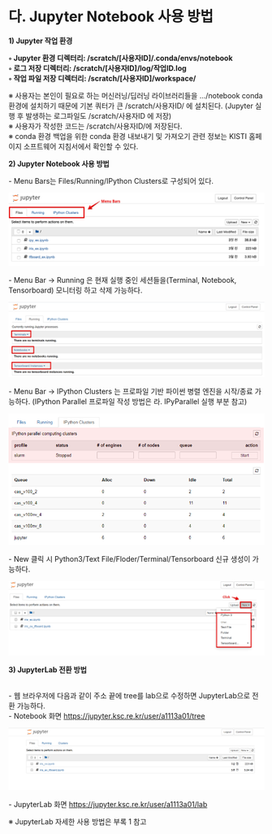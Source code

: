# 다. Jupyter Notebook 사용 방법

**1) Jupyter 작업 환경**

**◦ Jupyter 환경 디렉터리: /scratch/\[사용자ID]/.conda/envs/notebook**\
**◦ 로그 저장 디렉터리: /scratch/\[사용자ID]/log/작업ID.log**\
**◦ 작업 파일 저장 디렉터리: /scratch/\[사용자ID]/workspace/**

※ 사용자는 본인이 필요로 하는 머신러닝/딥러닝 라이브러리들을 .../notebook conda 환경에 설치하기 때문에 기본 쿼터가 큰 /scratch/사용자ID/ 에 설치된다. (Jupyter 실행 후 발생하는 로그파일도 /scratch/사용자ID 에 저장)\
※ 사용자가 작성한 코드는 /scratch/사용자ID/에 저장된다.\
※ conda 환경 백업을 위한 conda 환경 내보내기 및 가져오기 관련 정보는 KISTI 홈페이지 소프트웨어 지침서에서 확인할 수 있다.

**2) Jupyter Notebook 사용 방법**

\- Menu Bars는 Files/Running/IPython Clusters로 구성되어 있다.

![](<../../../../.gitbook/assets/Jupyter Notebook 사용 방법.png>)

\- Menu Bar -> Running 은 현재 실행 중인 세션들을(Terminal, Notebook, Tensorboard) 모니터링 하고 삭제 가능하다.

![](<../../../../.gitbook/assets/Jupyter Notebook 사용 방법(1).png>)

\- Menu Bar -> IPython Clusters 는 프로파일 기반 파이썬 병렬 엔진을 시작/종료 가능하다. (IPython Parallel 프로파일 작성 방법은 라. IPyParallel 실행 부분 참고)

![](<../../../../.gitbook/assets/Jupyter Notebook 사용 방법(2).png>)

\- New 클릭 시 Python3/Text File/Floder/Terminal/Tensorboard 신규 생성이 가능하다.

![](<../../../../.gitbook/assets/Jupyter Notebook 사용 방법(3).png>)

**3) JupyterLab 전환 방법**

\
\- 웹 브라우저에 다음과 같이 주소 끝에 tree를 lab으로 수정하면 JupyterLab으로 전환 가능하다.\
\- Notebook 화면 https://jupyter.ksc.re.kr/user/a1113a01/tree

![](<../../../../.gitbook/assets/JupyterLab 전환 방법.png>)

\- JupyterLab 화면 https://jupyter.ksc.re.kr/user/a1113a01/lab

※ JupyterLab 자세한 사용 방법은 부록 1 참고
